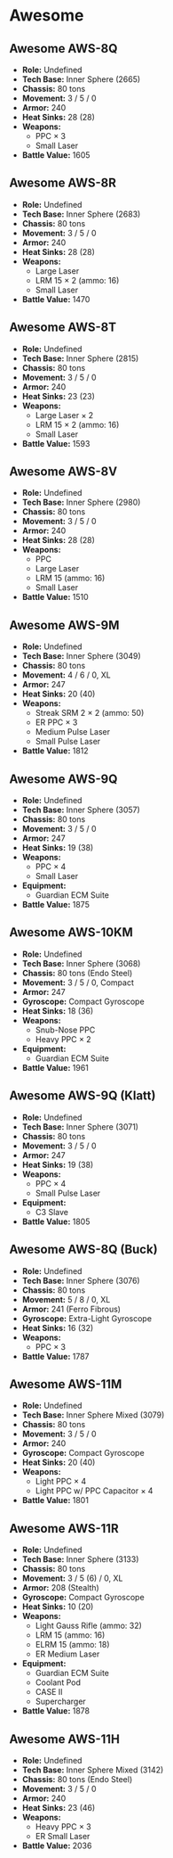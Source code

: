 # Awesome
## Awesome AWS-8Q
- **Role:** Undefined
- **Tech Base:** Inner Sphere (2665)
- **Chassis:** 80 tons
- **Movement:** 3 / 5 / 0
- **Armor:** 240
- **Heat Sinks:** 28 (28)
- **Weapons:**
  - PPC × 3
  - Small Laser
- **Battle Value:** 1605

## Awesome AWS-8R
- **Role:** Undefined
- **Tech Base:** Inner Sphere (2683)
- **Chassis:** 80 tons
- **Movement:** 3 / 5 / 0
- **Armor:** 240
- **Heat Sinks:** 28 (28)
- **Weapons:**
  - Large Laser
  - LRM 15 × 2 (ammo: 16)
  - Small Laser
- **Battle Value:** 1470

## Awesome AWS-8T
- **Role:** Undefined
- **Tech Base:** Inner Sphere (2815)
- **Chassis:** 80 tons
- **Movement:** 3 / 5 / 0
- **Armor:** 240
- **Heat Sinks:** 23 (23)
- **Weapons:**
  - Large Laser × 2
  - LRM 15 × 2 (ammo: 16)
  - Small Laser
- **Battle Value:** 1593

## Awesome AWS-8V
- **Role:** Undefined
- **Tech Base:** Inner Sphere (2980)
- **Chassis:** 80 tons
- **Movement:** 3 / 5 / 0
- **Armor:** 240
- **Heat Sinks:** 28 (28)
- **Weapons:**
  - PPC
  - Large Laser
  - LRM 15 (ammo: 16)
  - Small Laser
- **Battle Value:** 1510

## Awesome AWS-9M
- **Role:** Undefined
- **Tech Base:** Inner Sphere (3049)
- **Chassis:** 80 tons
- **Movement:** 4 / 6 / 0, XL
- **Armor:** 247
- **Heat Sinks:** 20 (40)
- **Weapons:**
  - Streak SRM 2 × 2 (ammo: 50)
  - ER PPC × 3
  - Medium Pulse Laser
  - Small Pulse Laser
- **Battle Value:** 1812

## Awesome AWS-9Q
- **Role:** Undefined
- **Tech Base:** Inner Sphere (3057)
- **Chassis:** 80 tons
- **Movement:** 3 / 5 / 0
- **Armor:** 247
- **Heat Sinks:** 19 (38)
- **Weapons:**
  - PPC × 4
  - Small Laser
- **Equipment:**
  - Guardian ECM Suite
- **Battle Value:** 1875

## Awesome AWS-10KM
- **Role:** Undefined
- **Tech Base:** Inner Sphere (3068)
- **Chassis:** 80 tons (Endo Steel)
- **Movement:** 3 / 5 / 0, Compact
- **Armor:** 247
- **Gyroscope:** Compact Gyroscope
- **Heat Sinks:** 18 (36)
- **Weapons:**
  - Snub-Nose PPC
  - Heavy PPC × 2
- **Equipment:**
  - Guardian ECM Suite
- **Battle Value:** 1961

## Awesome AWS-9Q (Klatt)
- **Role:** Undefined
- **Tech Base:** Inner Sphere (3071)
- **Chassis:** 80 tons
- **Movement:** 3 / 5 / 0
- **Armor:** 247
- **Heat Sinks:** 19 (38)
- **Weapons:**
  - PPC × 4
  - Small Pulse Laser
- **Equipment:**
  - C3 Slave
- **Battle Value:** 1805

## Awesome AWS-8Q (Buck)
- **Role:** Undefined
- **Tech Base:** Inner Sphere (3076)
- **Chassis:** 80 tons
- **Movement:** 5 / 8 / 0, XL
- **Armor:** 241 (Ferro Fibrous)
- **Gyroscope:** Extra-Light Gyroscope
- **Heat Sinks:** 16 (32)
- **Weapons:**
  - PPC × 3
- **Battle Value:** 1787

## Awesome AWS-11M
- **Role:** Undefined
- **Tech Base:** Inner Sphere Mixed (3079)
- **Chassis:** 80 tons
- **Movement:** 3 / 5 / 0
- **Armor:** 240
- **Gyroscope:** Compact Gyroscope
- **Heat Sinks:** 20 (40)
- **Weapons:**
  - Light PPC × 4
  - Light PPC w/ PPC Capacitor × 4
- **Battle Value:** 1801

## Awesome AWS-11R
- **Role:** Undefined
- **Tech Base:** Inner Sphere (3133)
- **Chassis:** 80 tons
- **Movement:** 3 / 5 (6) / 0, XL
- **Armor:** 208 (Stealth)
- **Gyroscope:** Compact Gyroscope
- **Heat Sinks:** 10 (20)
- **Weapons:**
  - Light Gauss Rifle (ammo: 32)
  - LRM 15 (ammo: 16)
  - ELRM 15 (ammo: 18)
  - ER Medium Laser
- **Equipment:**
  - Guardian ECM Suite
  - Coolant Pod
  - CASE II
  - Supercharger
- **Battle Value:** 1878

## Awesome AWS-11H
- **Role:** Undefined
- **Tech Base:** Inner Sphere Mixed (3142)
- **Chassis:** 80 tons (Endo Steel)
- **Movement:** 3 / 5 / 0
- **Armor:** 240
- **Heat Sinks:** 23 (46)
- **Weapons:**
  - Heavy PPC × 3
  - ER Small Laser
- **Battle Value:** 2036

